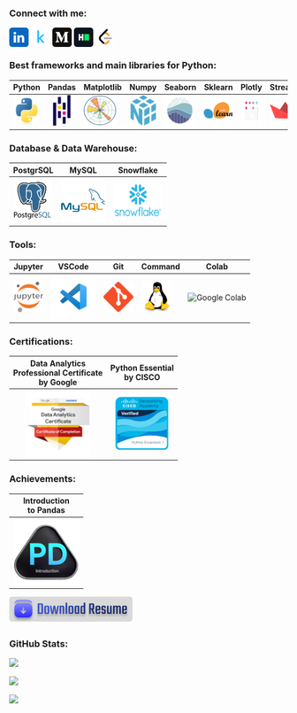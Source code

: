

<h3>Connect with me:</h3>
<p>
<a href="https://www.linkedin.com/in/shandeep-raula-708abb216?utm_source=share&utm_campaign=share_via&utm_content=profile&utm_medium=android_app" target="_blank"><img align="center" src="https://github.com/Shandeep-Raula/Shandeep-Raula/blob/main/social/linkedin.svg" alt="shandeep raula" height="35" width="35"/></a>
<a href="https://www.kaggle.com/shandeep777" target="_blank"><img align="center" src="https://github.com/Shandeep-Raula/Shandeep-Raula/blob/main/social/kaggle.svg" alt="shandeep_2003" height="35" width="35" /></a>
<a href="https://medium.com/@shandeepra" target="_blank"><img align="center" src="https://github.com/Shandeep-Raula/Shandeep-Raula/blob/main/social/medium.svg" alt="@shandeepra" height="35" width="35" /></a>
<a href="https://www.hackerrank.com/@shandeepra" target="_blank"><img align="center" src="https://github.com/Shandeep-Raula/Shandeep-Raula/blob/main/social/kackerrank.svg" alt="@shandeepra" height="35" width="35" /></a>
<a href="https://www.leetcode.com/shandeep_2003" target="_blank"><img align="center" src="https://github.com/Shandeep-Raula/Shandeep-Raula/blob/main/social/leetcode.svg" alt="shandeep_2003" height="35" width="35" /></a>
</p>

### Best frameworks and main libraries for Python:

| Python | Pandas | Matplotlib | Numpy | Seaborn | Sklearn | Plotly | Streamlit |
|----------|----------|----------|----------|----------|----------|----------|----------|
|  <img src="https://github.com/devicons/devicon/blob/master/icons/python/python-original.svg" title="Pandas"  alt="Pandas" width="55" height="55"/>|  <img src="https://github.com/devicons/devicon/blob/master/icons/pandas/pandas-original.svg" title="Pandas"  alt="Pandas" width="55" height="55"/>|  <img src="https://github.com/devicons/devicon/blob/master/icons/matplotlib/matplotlib-original.svg" title="Matplotlib"  alt="Matplotlib" width="60" height="55"/>| <img src="https://github.com/devicons/devicon/blob/master/icons/numpy/numpy-plain.svg" title="Numpy" alt="Numpy" width="55" height="55"/>|  <img src="https://github.com/Shandeep-Raula/Shandeep-Raula/blob/main/social/download-removebg-preview.png" title="Seaborn" alt="Seaborn" width="55" height="55"/>|  <img src="https://github.com/devicons/devicon/blob/master/icons/scikitlearn/scikitlearn-original.svg" title="sklearn" alt="sklearn" width="55" height="55"/>| <img src="https://github.com/Shandeep-Raula/Shandeep-Raula/blob/main/social/plotly-removebg-preview.png" title="Plotly" alt="Plotly" width="60" height="55"/>|<img src="https://github.com/devicons/devicon/blob/master/icons/streamlit/streamlit-original.svg" title="Streamlit" alt="Streamlit" width="55" height="55"/>|





### Database & Data Warehouse:

| PostgrSQL | MySQL | Snowflake |
|----------|----------|----------|
| <img src="https://github.com/devicons/devicon/blob/master/icons/postgresql/postgresql-original-wordmark.svg" title="PostgrSQL" alt="PostgrSQL" width="70" height="70"/>| <img src="https://github.com/devicons/devicon/blob/master/icons/mysql/mysql-original-wordmark.svg" title="MySQL" alt="MySQL" width="80" height="80"/>| <img src="https://github.com/Shandeep-Raula/Shandeep-Raula/blob/main/social/Snowflake-Emblem.png" title="Snowflake" alt="Snowflake" width="90" height="60"/> 



### Tools:

| Jupyter | VSCode | Git | Command | Colab |
|----------|----------|----------|----------|----------|
| <img src="https://github.com/devicons/devicon/blob/master/icons/jupyter/jupyter-original-wordmark.svg" title="Jupyter" alt="Jupyter" width="55" height="55"/>| <img src="https://github.com/Shandeep-Raula/Shandeep-Raula/blob/main/social/pngegg.png" title="VSCode" alt="VSCode" width="80" height="80"/>| <img src="https://github.com/devicons/devicon/blob/master/icons/git/git-original.svg" title="Git" alt="Git" width="55" height="55"/> |<img src="https://github.com/devicons/devicon/blob/master/icons/linux/linux-original.svg" title="Linux Comand" alt="Comand" width="55" height="55"/>| <img src="https://img.icons8.com/?size=100&id=lOqoeP2Zy02f&format=png&color=000000" alt="Google Colab" width="55" height="55">|


### Certifications:

| Data Analytics <br> Professional Certificate <br> by Google | Python Essential <br> by CISCO |
|----------|----------|
| <div align="center"><a href="https://www.credly.com/badges/81b4293f-dc36-4203-a214-8a60d47e9cba/public_url" target="_blank"><img src="https://github.com/Shandeep-Raula/Shandeep-Raula/blob/main/social/Google%20Data%20Analytics%20Professional%20Certificate.png" title="Google" alt="Google" width="120" height="120"/></div> | <div align="center"><a href="https://www.credly.com/badges/cbc04d84-b136-4e2d-a72b-4bd0f331dd71/public_url" target="_blank"><img src="https://github.com/Shandeep-Raula/Shandeep-Raula/blob/main/social/Python%20Essentials%201.png"  title="Cisco" alt="Cisco" width="100" height="100"/></div>|


### Achievements:

| Introduction <br> to Pandas|
|----------|
| <div align="center"><a href="https://leetcode.com/medal/?showImg=0&id=6163756&isLevel=false" target="_blank"><img src="https://github.com/Shandeep-Raula/Shandeep-Raula/blob/main/social/Pandas_GIF.gif" title="Pandas" alt="Pandas" width="120" height="120"/></div> |


 [![Download Resume](https://github.com/Shandeep-Raula/Shandeep-Raula/blob/main/social/Download_Resume_Button.png)](./Shandeep_Raula.pdf)


### GitHub Stats:
![](https://github-readme-stats.vercel.app/api?username=Shandeep-Raula&theme=transparent&hide_border=false&include_all_commits=true&count_private=true)<br/>


![](https://github-readme-streak-stats.herokuapp.com/?user=Shandeep-Raula&theme=transparent&hide_border=false)<br/>


![](https://github-readme-stats.vercel.app/api/top-langs/?username=Shandeep-Raula&theme=transparent&hide_border=false&include_all_commits=true&count_private=true&layout=compact)






